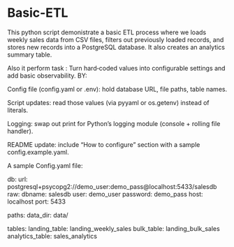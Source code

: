 # Basic-ETL

This python script demonistrate a basic ETL process where we loads weekly sales data from CSV files,
filters out previously loaded records,
and stores new records into a PostgreSQL database.
It also creates an analytics summary table.

Also it perform task : Turn hard‑coded values into configurable settings and add basic observability.
BY: 

Config file (config.yaml or .env): hold database URL, file paths, table names.

Script updates: read those values (via pyyaml or os.getenv) instead of literals.

Logging: swap out print for Python’s logging module (console + rolling file handler).

README update: include “How to configure” section with a sample config.example.yaml.



A sample Config.yaml file:

db:
  url: postgresql+psycopg2://demo_user:demo_pass@localhost:5433/salesdb
  raw:
    dbname: salesdb
    user: demo_user
    password: demo_pass
    host: localhost
    port: 5433

paths:
  data_dir: data/

tables:
  landing_table: landing_weekly_sales
  bulk_table: landing_bulk_sales
  analytics_table: sales_analytics


